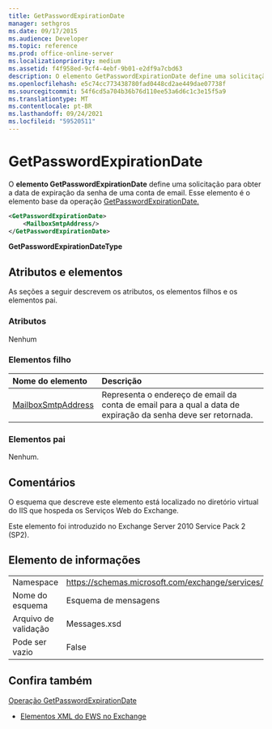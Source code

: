 ```yaml
---
title: GetPasswordExpirationDate
manager: sethgros
ms.date: 09/17/2015
ms.audience: Developer
ms.topic: reference
ms.prod: office-online-server
ms.localizationpriority: medium
ms.assetid: f4f958ed-9cf4-4ebf-9b01-e2df9a7cbd63
description: O elemento GetPasswordExpirationDate define uma solicitação para obter a data de expiração da senha de uma conta de email. Esse elemento é o elemento base da operação GetPasswordExpirationDate.
ms.openlocfilehash: e5c74cc773438780fad0448cd2ae449dae07738f
ms.sourcegitcommit: 54f6cd5a704b36b76d110ee53a6d6c1c3e15f5a9
ms.translationtype: MT
ms.contentlocale: pt-BR
ms.lasthandoff: 09/24/2021
ms.locfileid: "59520511"
---
```

# <a name="getpasswordexpirationdate"></a>GetPasswordExpirationDate

O **elemento GetPasswordExpirationDate** define uma solicitação para obter a data de expiração da senha de uma conta de email. Esse elemento é o elemento base da operação [GetPasswordExpirationDate.](getpasswordexpirationdate-operation.md) 
  
```XML
<GetPasswordExpirationDate>
    <MailboxSmtpAddress/>
</GetPasswordExpirationDate>
```

 **GetPasswordExpirationDateType**
## <a name="attributes-and-elements"></a>Atributos e elementos

As seções a seguir descrevem os atributos, os elementos filhos e os elementos pai.
  
### <a name="attributes"></a>Atributos

Nenhum
  
### <a name="child-elements"></a>Elementos filho

|**Nome do elemento**|**Descrição**|
|:-----|:-----|
|[MailboxSmtpAddress](mailboxsmtpaddress.md) <br/> |Representa o endereço de email da conta de email para a qual a data de expiração da senha deve ser retornada.  <br/> |
   
### <a name="parent-elements"></a>Elementos pai

Nenhum.
  
## <a name="remarks"></a>Comentários

O esquema que descreve este elemento está localizado no diretório virtual do IIS que hospeda os Serviços Web do Exchange.
  
Este elemento foi introduzido no Exchange Server 2010 Service Pack 2 (SP2).
  
## <a name="element-information"></a>Elemento de informações

|||
|:-----|:-----|
|Namespace  <br/> |https://schemas.microsoft.com/exchange/services/2006/messages  <br/> |
|Nome do esquema  <br/> |Esquema de mensagens  <br/> |
|Arquivo de validação  <br/> |Messages.xsd  <br/> |
|Pode ser vazio  <br/> |False  <br/> |
   
## <a name="see-also"></a>Confira também



[Operação GetPasswordExpirationDate](getpasswordexpirationdate-operation.md)


- [Elementos XML do EWS no Exchange](ews-xml-elements-in-exchange.md)

